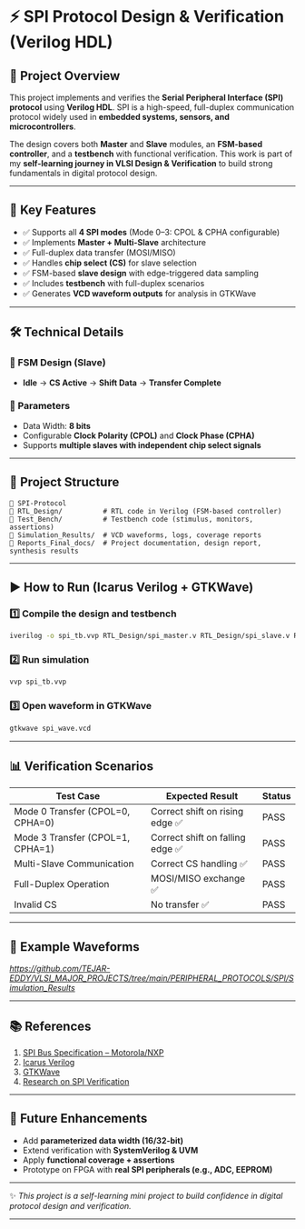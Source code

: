 
# ⚡ SPI Protocol Design & Verification (Verilog HDL)

## 📌 Project Overview

This project implements and verifies the **Serial Peripheral Interface (SPI) protocol** using **Verilog HDL**.
SPI is a high-speed, full-duplex communication protocol widely used in **embedded systems, sensors, and microcontrollers**.

The design covers both **Master** and **Slave** modules, an **FSM-based controller**, and a **testbench** with functional verification.
This work is part of my **self-learning journey in VLSI Design & Verification** to build strong fundamentals in digital protocol design.

---

## 🎯 Key Features

* ✅ Supports all **4 SPI modes** (Mode 0–3: CPOL & CPHA configurable)
* ✅ Implements **Master + Multi-Slave** architecture
* ✅ Full-duplex data transfer (MOSI/MISO)
* ✅ Handles **chip select (CS)** for slave selection
* ✅ FSM-based **slave design** with edge-triggered data sampling
* ✅ Includes **testbench** with full-duplex scenarios
* ✅ Generates **VCD waveform outputs** for analysis in GTKWave

---

## 🛠️ Technical Details

### 🔑 FSM Design (Slave)

* **Idle** → **CS Active** → **Shift Data** → **Transfer Complete**

### 📐 Parameters

* Data Width: **8 bits**
* Configurable **Clock Polarity (CPOL)** and **Clock Phase (CPHA)**
* Supports **multiple slaves with independent chip select signals**

---

## 📂 Project Structure

```
📁 SPI-Protocol
📁 RTL_Design/          # RTL code in Verilog (FSM-based controller)
📁 Test_Bench/          # Testbench code (stimulus, monitors, assertions)
📁 Simulation_Results/  # VCD waveforms, logs, coverage reports
📁 Reports_Final_docs/  # Project documentation, design report, synthesis results

```

---

## ▶️ How to Run (Icarus Verilog + GTKWave)

### 1️⃣ Compile the design and testbench

```bash
iverilog -o spi_tb.vvp RTL_Design/spi_master.v RTL_Design/spi_slave.v RTL_Design/spi_top.v Test_Bench/spi_tb.v
```

### 2️⃣ Run simulation

```bash
vvp spi_tb.vvp
```

### 3️⃣ Open waveform in GTKWave

```bash
gtkwave spi_wave.vcd
```

---

## 📊 Verification Scenarios

| Test Case                        | Expected Result                 | Status |
| -------------------------------- | ------------------------------- | ------ |
| Mode 0 Transfer (CPOL=0, CPHA=0) | Correct shift on rising edge ✅  | PASS   |
| Mode 3 Transfer (CPOL=1, CPHA=1) | Correct shift on falling edge ✅ | PASS   |
| Multi-Slave Communication        | Correct CS handling ✅           | PASS   |
| Full-Duplex Operation            | MOSI/MISO exchange ✅            | PASS   |
| Invalid CS                       | No transfer ✅                   | PASS   |

---

## 📸 Example Waveforms

*https://github.com/TEJAR-EDDY/VLSI_MAJOR_PROJECTS/tree/main/PERIPHERAL_PROTOCOLS/SPI/Simulation_Results*

---

## 📚 References

1. [SPI Bus Specification – Motorola/NXP](https://www.nxp.com/docs/en/application-note/AN4255.pdf)
2. [Icarus Verilog](http://iverilog.icarus.com/)
3. [GTKWave](http://gtkwave.sourceforge.net/)
4. [Research on SPI Verification](https://arxiv.org/abs/2404.10375)

---

## 🚀 Future Enhancements

* Add **parameterized data width (16/32-bit)**
* Extend verification with **SystemVerilog & UVM**
* Apply **functional coverage + assertions**
* Prototype on FPGA with **real SPI peripherals (e.g., ADC, EEPROM)**
---

✨ *This project is a self-learning mini project to build confidence in digital protocol design and verification.*

---


